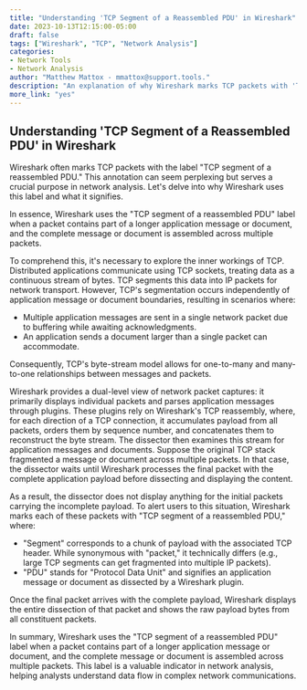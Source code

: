 ```yaml
---
title: "Understanding 'TCP Segment of a Reassembled PDU' in Wireshark"
date: 2023-10-13T12:15:00-05:00
draft: false
tags: ["Wireshark", "TCP", "Network Analysis"]
categories:
- Network Tools
- Network Analysis
author: "Matthew Mattox - mmattox@support.tools."
description: "An explanation of why Wireshark marks TCP packets with 'TCP segment of a reassembled PDU.'"
more_link: "yes"
---
```


## Understanding 'TCP Segment of a Reassembled PDU' in Wireshark

Wireshark often marks TCP packets with the label "TCP segment of a reassembled PDU." This annotation can seem perplexing but serves a crucial purpose in network analysis. Let's delve into why Wireshark uses this label and what it signifies.

In essence, Wireshark uses the "TCP segment of a reassembled PDU" label when a packet contains part of a longer application message or document, and the complete message or document is assembled across multiple packets.

To comprehend this, it's necessary to explore the inner workings of TCP. Distributed applications communicate using TCP sockets, treating data as a continuous stream of bytes. TCP segments this data into IP packets for network transport. However, TCP's segmentation occurs independently of application message or document boundaries, resulting in scenarios where:

- Multiple application messages are sent in a single network packet due to buffering while awaiting acknowledgments.
- An application sends a document larger than a single packet can accommodate.

Consequently, TCP's byte-stream model allows for one-to-many and many-to-one relationships between messages and packets.

Wireshark provides a dual-level view of network packet captures: it primarily displays individual packets and parses application messages through plugins. These plugins rely on Wireshark's TCP reassembly, where, for each direction of a TCP connection, it accumulates payload from all packets, orders them by sequence number, and concatenates them to reconstruct the byte stream. The dissector then examines this stream for application messages and documents. Suppose the original TCP stack fragmented a message or document across multiple packets. In that case, the dissector waits until Wireshark processes the final packet with the complete application payload before dissecting and displaying the content.

As a result, the dissector does not display anything for the initial packets carrying the incomplete payload. To alert users to this situation, Wireshark marks each of these packets with "TCP segment of a reassembled PDU," where:

- "Segment" corresponds to a chunk of payload with the associated TCP header. While synonymous with "packet," it technically differs (e.g., large TCP segments can get fragmented into multiple IP packets).
- "PDU" stands for "Protocol Data Unit" and signifies an application message or document as dissected by a Wireshark plugin.

Once the final packet arrives with the complete payload, Wireshark displays the entire dissection of that packet and shows the raw payload bytes from all constituent packets.

In summary, Wireshark uses the "TCP segment of a reassembled PDU" label when a packet contains part of a longer application message or document, and the complete message or document is assembled across multiple packets. This label is a valuable indicator in network analysis, helping analysts understand data flow in complex network communications.
